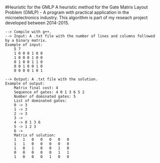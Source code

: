 #Heuristic for the GMLP
A heuristic method for the Gate Matrix Layout Problem (GMLP) - A program with practical application in the microelectronics industry.
This algorithm is part of my reseach project developed between 2014-2015.

    --> Compile with g++.
    --> Input: A .txt file with the number of lines and columns followed by a binary matrix. 
    Example of input:
        5 7
        1 0 0 0 1 0 0 
        1 0 0 0 1 0 0 
        0 1 0 0 1 1 0 
        0 0 1 0 0 1 0 
        0 0 0 0 1 0 1 

    --> Output: A .txt file with the solution.
    Example of output:
        Matrix final cost: 4
        Sequence of gates: 4 0 1 3 6 5 2 
        Number of dominated gates: 5
        List of dominated gates:
        0 -> 3 
        1 -> 3 
        2 -> 3 
        3 -> 
        4 -> 0 1 3 6 
        5 -> 1 2 3 
        6 -> 
        Matrix of solution:
        1	1	0	0	0	0	0	
        1	1	0	0	0	0	0	
        1	0	1	0	0	1	0	
        0	0	0	0	0	1	1	
        1	0	0	0	1	0	0	
    


